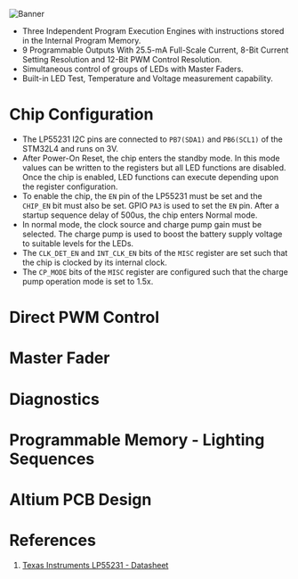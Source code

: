 
![Banner](https://github.com/jonathanrjpereira/LP55231-Programmable-9-LED-Driver/blob/main/img/Banner-01.svg)

 - Three Independent Program Execution Engines with instructions stored in the Internal Program Memory.
 - 9 Programmable Outputs With 25.5-mA Full-Scale Current, 8-Bit Current Setting Resolution and 12-Bit PWM Control Resolution.
 - Simultaneous control of groups of LEDs with Master Faders.
 - Built-in LED Test, Temperature and Voltage measurement capability.

# Chip Configuration
- The LP55231 I2C pins are connected to `PB7(SDA1)` and `PB6(SCL1)` of the STM32L4 and runs on 3V.
- After Power-On Reset, the chip enters the standby mode. In this mode values can be written to the registers but all LED functions are disabled. Once the chip is enabled, LED functions can execute depending upon the register configuration.
- To enable the chip, the `EN` pin of the LP55231 must be set and the `CHIP_EN` bit must also be set. GPIO `PA3` is used to set the `EN` pin. After a startup sequence delay of 500us, the chip enters Normal mode.
- In normal mode, the clock source and charge pump gain must be selected. The charge pump is used to boost the battery supply voltage to suitable levels for the LEDs.
- The `CLK_DET_EN` and `INT_CLK_EN` bits of the `MISC` register are set such that the chip is clocked by its internal clock.
- The `CP_MODE` bits of the `MISC` register are configured such that the charge pump operation mode is set to 1.5x.


# Direct PWM Control

# Master Fader

# Diagnostics

# Programmable Memory - Lighting Sequences

# Altium PCB Design

# References
1. [Texas Instruments LP55231 - Datasheet](https://www.ti.com/lit/ds/symlink/lp55231.pdf?ts=1607053477451&ref_url=https%253A%252F%252Fwww.google.com%252F)

[1]: https://www.ti.com/lit/ds/symlink/lp55231.pdf?ts=1607053477451&ref_url=https%253A%252F%252Fwww.google.com%252F "Texas Instruments LP55231 - Datasheet."
